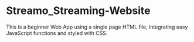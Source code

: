 # Streamo_Streaming-Website
This is a beginner Web App using a single page HTML file, integrating easy JavaScript functions and styled with CSS.
